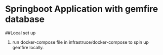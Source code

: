 # Springboot Application with gemfire database

##Local set up
1. run docker-compose file in infrastruce/docker-compose to spin up gemfire locally.
